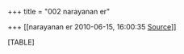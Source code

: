 +++
title = "002 narayanan er"

+++
[[narayanan er	2010-06-15, 16:00:35 [Source](https://groups.google.com/g/bvparishat/c/D3857o0Tk7w)]]



[TABLE]

  

